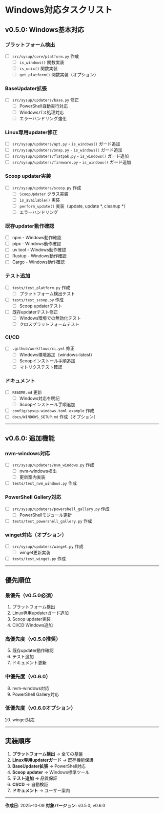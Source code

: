 # Windows対応タスクリスト

## v0.5.0: Windows基本対応

### プラットフォーム検出
- [ ] `src/sysup/core/platform.py` 作成
  - [ ] `is_windows()` 関数実装
  - [ ] `is_unix()` 関数実装
  - [ ] `get_platform()` 関数実装（オプション）

### BaseUpdater拡張
- [ ] `src/sysup/updaters/base.py` 修正
  - [ ] PowerShell自動実行対応
  - [ ] Windowsパス処理対応
  - [ ] エラーハンドリング強化

### Linux専用updater修正
- [ ] `src/sysup/updaters/apt.py` - `is_windows()` ガード追加
- [ ] `src/sysup/updaters/snap.py` - `is_windows()` ガード追加
- [ ] `src/sysup/updaters/flatpak.py` - `is_windows()` ガード追加
- [ ] `src/sysup/updaters/firmware.py` - `is_windows()` ガード追加

### Scoop updater実装
- [ ] `src/sysup/updaters/scoop.py` 作成
  - [ ] `ScoopUpdater` クラス実装
  - [ ] `is_available()` 実装
  - [ ] `perform_update()` 実装（update, update *, cleanup *）
  - [ ] エラーハンドリング

### 既存updater動作確認
- [ ] npm - Windows動作確認
- [ ] pipx - Windows動作確認
- [ ] uv tool - Windows動作確認
- [ ] Rustup - Windows動作確認
- [ ] Cargo - Windows動作確認

### テスト追加
- [ ] `tests/test_platform.py` 作成
  - [ ] プラットフォーム検出テスト
- [ ] `tests/test_scoop.py` 作成
  - [ ] Scoop updaterテスト
- [ ] 既存updaterテスト修正
  - [ ] Windows環境での無効化テスト
  - [ ] クロスプラットフォームテスト

### CI/CD
- [ ] `.github/workflows/ci.yml` 修正
  - [ ] Windows環境追加（windows-latest）
  - [ ] Scoopインストール手順追加
  - [ ] マトリクステスト確認

### ドキュメント
- [ ] `README.md` 更新
  - [ ] Windows対応を明記
  - [ ] Scoopインストール手順追加
- [ ] `config/sysup.windows.toml.example` 作成
- [ ] `docs/WINDOWS_SETUP.md` 作成（オプション）

---

## v0.6.0: 追加機能

### nvm-windows対応
- [ ] `src/sysup/updaters/nvm_windows.py` 作成
  - [ ] nvm-windows検出
  - [ ] 更新案内実装
- [ ] `tests/test_nvm_windows.py` 作成

### PowerShell Gallery対応
- [ ] `src/sysup/updaters/powershell_gallery.py` 作成
  - [ ] PowerShellモジュール更新
- [ ] `tests/test_powershell_gallery.py` 作成

### winget対応（オプション）
- [ ] `src/sysup/updaters/winget.py` 作成
  - [ ] winget更新実装
- [ ] `tests/test_winget.py` 作成

---

## 優先順位

### 最優先（v0.5.0必須）
1. プラットフォーム検出
2. Linux専用updaterガード追加
3. Scoop updater実装
4. CI/CD Windows追加

### 高優先度（v0.5.0推奨）
5. 既存updater動作確認
6. テスト追加
7. ドキュメント更新

### 中優先度（v0.6.0）
8. nvm-windows対応
9. PowerShell Gallery対応

### 低優先度（v0.6.0オプション）
10. winget対応

---

## 実装順序

1. **プラットフォーム検出** → 全ての基盤
2. **Linux専用updaterガード** → 既存機能保護
3. **BaseUpdater拡張** → PowerShell対応
4. **Scoop updater** → Windows標準ツール
5. **テスト追加** → 品質保証
6. **CI/CD** → 自動検証
7. **ドキュメント** → ユーザー案内

---

**作成日**: 2025-10-09
**対象バージョン**: v0.5.0, v0.6.0
